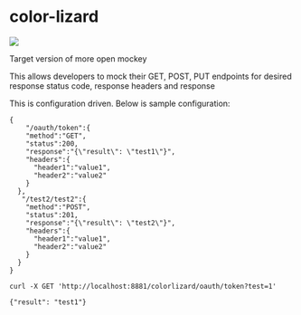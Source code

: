 # color-lizard

![](https://i.pinimg.com/originals/db/1c/10/db1c10086897ec6bed7ef20d8480fca8.jpg)

Target version of more open mockey

This allows developers to mock their GET, POST, PUT endpoints for desired response status code, response headers and response

This is configuration driven. Below is sample configuration:

  


```
{
    "/oauth/token":{
    "method":"GET",
    "status":200,
    "response":"{\"result\": \"test1\"}",
    "headers":{
      "header1":"value1",
      "header2":"value2"
    }
  },
   "/test2/test2":{
    "method":"POST",
    "status":201,
    "response":"{\"result\": \"test2\"}",
    "headers":{
      "header1":"value1",
      "header2":"value2"
    }
  }
}
```

```
curl -X GET 'http://localhost:8881/colorlizard/oauth/token?test=1'

{"result": "test1"}
```
